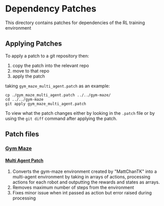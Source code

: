 # Dependency Patches

This directory contains patches for dependencies of the RL training environment

## Applying Patches

To apply a patch to a git repository then:

1. copy the patch into the relevant repo
2. move to that repo
3. apply the patch

taking `gym_maze_multi_agent.patch` as an example:

```
cp ./gym_maze_multi_agent.patch ../../gym-maze/
cd ../../gym-maze
git apply gym_maze_multi_agent.patch
```

To view what the patch changes either by looking in the `.patch` file or by using the `git diff` command after applying the patch.

## Patch files

### [Gym Maze](https://github.com/MattChanTK/gym-maze)

#### [Multi Agent Patch](gym_maze_multi_agent.patch)

1. Converts the gym-maze environment created by "MattChanTK" into a multi-agent environment by taking in arrays of actions, processing actions for each robot and outputting the rewards and states as arrays.
2. Removes maximum number of steps from the environment
3. Fixes minor issue when int passed as action but error raised during processing

